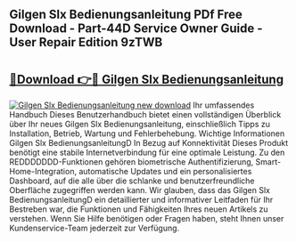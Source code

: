 ## Gilgen Slx Bedienungsanleitung PDf Free Download - Part-44D Service Owner Guide - User Repair Edition 9zTWB

# <h2><a href="http://df3ktqu.blite.top/?on=Gilgen+Slx+Bedienungsanleitung">🔗Download 👉🔴 Gilgen Slx Bedienungsanleitung</a></h2>

[![Gilgen Slx Bedienungsanleitung new download](https://i.imgur.com/lujVjoI.png)](http://df3ktqu.blite.top/?on=Gilgen+Slx+Bedienungsanleitung)
Ihr umfassendes Handbuch Dieses Benutzerhandbuch bietet einen vollständigen Überblick über Ihr neues Gilgen Slx Bedienungsanleitung, einschließlich Tipps zu Installation, Betrieb, Wartung und Fehlerbehebung. Wichtige Informationen Gilgen Slx BedienungsanleitungD In Bezug auf Konnektivität Dieses Produkt benötigt eine stabile Internetverbindung für eine optimale Leistung. Zu den REDDDDDDD-Funktionen gehören biometrische Authentifizierung, Smart-Home-Integration, automatische Updates und ein personalisiertes Dashboard, auf die alle über die schlanke und benutzerfreundliche Oberfläche zugegriffen werden kann. Wir glauben, dass das Gilgen Slx BedienungsanleitungD ein detaillierter und informativer Leitfaden für Ihr Bestreben war, die Funktionen und Fähigkeiten Ihres neuen Artikels zu verstehen. Wenn Sie Hilfe benötigen oder Fragen haben, steht Ihnen unser Kundenservice-Team jederzeit zur Verfügung.
